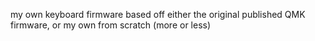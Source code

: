 my own keyboard firmware based off either the original published QMK firmware, or my own from scratch (more or less)
